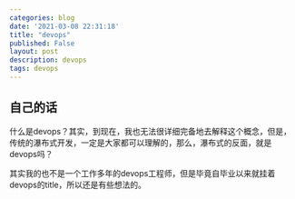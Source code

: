 ```yaml
---
categories: blog
date: '2021-03-08 22:31:18'
title: "devops"
published: False
layout: post
description: devops
tags: devops
---
```


## 自己的话

什么是devops？其实，到现在，我也无法很详细完备地去解释这个概念，但是，传统的瀑布式开发，一定是大家都可以理解的，那么，瀑布式的反面，就是devops吗？

其实我的也不是一个工作多年的devops工程师，但是毕竟自毕业以来就挂着devops的title，所以还是有些想法的。